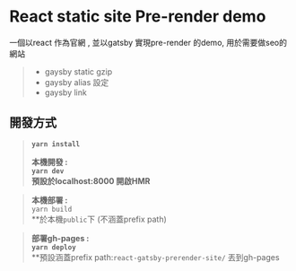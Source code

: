 # React static site Pre-render demo
一個以react 作為官網 , 並以gatsby 實現pre-render 的demo, 用於需要做seo的網站

>- gaysby static gzip
>- gaysby alias 設定
>- gaysby link



## 開發方式
>**```yarn install```**<br/>
>
>**本機開發 :**  
>**```yarn dev```**<br/>
>**預設於localhost:8000 開啟HMR**

>**本機部署 :**  
>```yarn build```<br/>
>**於本機```public```下 (不涵蓋prefix path)

>**部署gh-pages :**  
>**```yarn deploy```**<br/>
>**預設涵蓋prefix path:```react-gatsby-prerender-site/``` 丟到gh-pages
